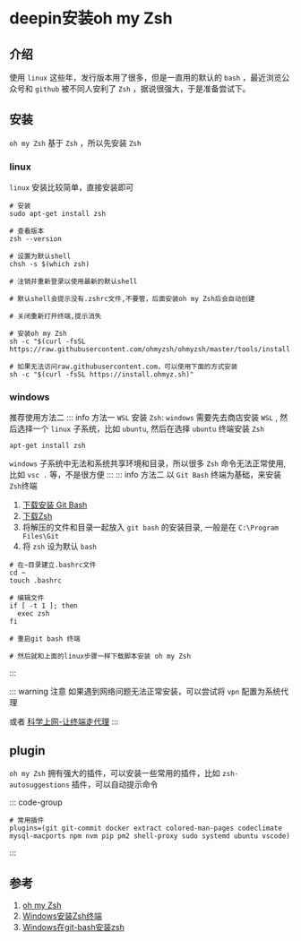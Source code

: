 # deepin安装oh my Zsh

## 介绍
使用 `linux` 这些年，发行版本用了很多，但是一直用的默认的 `bash` ，最近浏览公众号和 `github` 被不同人安利了 `Zsh` ，据说很强大，于是准备尝试下。

## 安装

`oh my Zsh` 基于 `Zsh` ，所以先安装 `Zsh`

### linux
`linux` 安装比较简单，直接安装即可

```shell
# 安装
sudo apt-get install zsh

# 查看版本
zsh --version

# 设置为默认shell
chsh -s $(which zsh)

# 注销并重新登录以使用最新的默认shell

# 默认shell会提示没有.zshrc文件,不要管，后面安装oh my Zsh后会自动创建

# 关闭重新打开终端,提示消失

# 安装oh my Zsh
sh -c "$(curl -fsSL https://raw.githubusercontent.com/ohmyzsh/ohmyzsh/master/tools/install.sh)"

# 如果无法访问raw.githubusercontent.com，可以使用下面的方式安装
sh -c "$(curl -fsSL https://install.ohmyz.sh)"

```

### windows
推荐使用方法二
::: info 方法一
`WSL` 安装 `Zsh`:  `windows` 需要先去商店安装 `WSL` , 然后选择一个 `linux` 子系统，比如 `ubuntu`, 然后在选择 `ubuntu` 终端安装 `Zsh`
```shell
apt-get install zsh
```
`windows` 子系统中无法和系统共享环境和目录，所以很多 `Zsh` 命令无法正常使用, 比如 `vsc .` 等，不是很方便
:::
::: info 方法二
以 `Git Bash` 终端为基础，来安装 `Zsh`终端
1. [下载安装 Git Bash](/Git/Git安装和配置)
1. [下载Zsh](https://packages.msys2.org/package/zsh?repo=msys&variant=x86_64)
1. 将解压的文件和目录一起放入 `git bash` 的安装目录, 一般是在 `C:\Program Files\Git`
1. 将 `zsh` 设为默认 `bash`
```shell
# 在~目录建立.bashrc文件
cd ~
touch .bashrc

# 编辑文件
if [ -t 1 ]; then
  exec zsh
fi

# 重启git bash 终端

# 然后就和上面的linux步骤一样下载脚本安装 oh my Zsh
```
:::

::: warning 注意
如果遇到网络问题无法正常安装，可以尝试将 `vpn` 配置为系统代理

或者 [科学上网-让终端走代理](/Wall/科学上网-让终端走代理)
:::

## plugin
`oh my Zsh` 拥有强大的插件，可以安装一些常用的插件，比如 `zsh-autosuggestions` 插件，可以自动提示命令

::: code-group
```shell [.zshrc]
# 常用插件
plugins=(git git-commit docker extract colored-man-pages codeclimate mysql-macports npm nvm pip pm2 shell-proxy sudo systemd ubuntu vscode)
```
:::

## 参考
1. [oh my Zsh](https://github.com/ohmyzsh/ohmyzsh/wiki/Installing-ZSH)
1. [Windows安装Zsh终端](https://zhuanlan.zhihu.com/p/625583037)
1. [Windows在git-bash安装zsh](https://packages.msys2.org/package/zsh?repo=msys&variant=x86_64)
